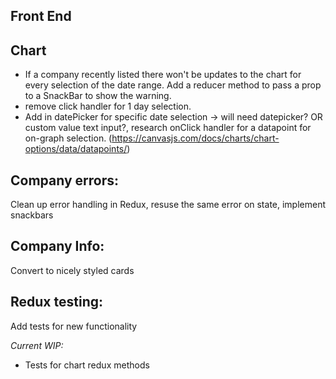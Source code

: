 ## Front End

## Chart
- If a company recently listed there won't be updates to the chart for every selection of the date range. Add a reducer method to pass a prop to a SnackBar to show the warning.
- remove click handler for 1 day selection.
- Add in datePicker for specific date selection -> will need datepicker? OR custom value text input?, research onClick handler for a datapoint for on-graph selection. (https://canvasjs.com/docs/charts/chart-options/data/datapoints/)

## Company errors:
Clean up error handling in Redux, resuse the same error on state, implement snackbars

## Company Info:
Convert to nicely styled cards

## Redux testing:
Add tests for new functionality

_Current WIP:_
- Tests for chart redux methods

